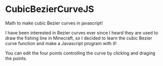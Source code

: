 # CubicBezierCurveJS
Math to make cubic Bezier curves in javascript!

I have been interested in Bezier curves ever since I heard they are used to draw the fishing line in Minecraft, so I decided to learn the cubic Bezier curve function and make a Javascript program with it!

You can edit the four points controlling the curve by clicking and draging the points. 
